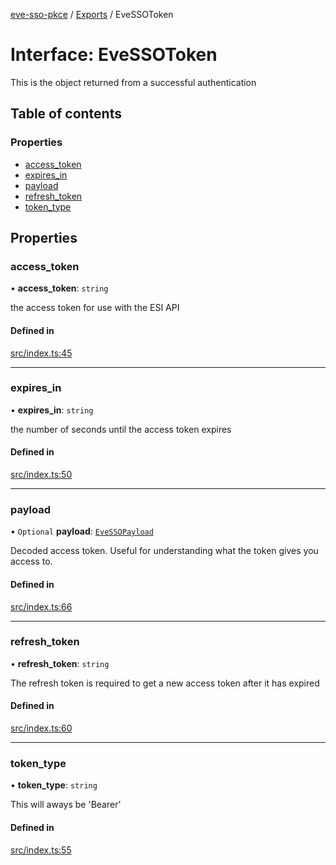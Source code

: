 [eve-sso-pkce](../README.md) / [Exports](../modules.md) / EveSSOToken

# Interface: EveSSOToken

This is the object returned from a successful authentication

## Table of contents

### Properties

- [access\_token](EveSSOToken.md#access_token)
- [expires\_in](EveSSOToken.md#expires_in)
- [payload](EveSSOToken.md#payload)
- [refresh\_token](EveSSOToken.md#refresh_token)
- [token\_type](EveSSOToken.md#token_type)

## Properties

### access\_token

• **access\_token**: `string`

the access token for use with the ESI API

#### Defined in

[src/index.ts:45](https://github.com/ballsten/eve-sso-pkce/blob/9067d91/src/index.ts#L45)

___

### expires\_in

• **expires\_in**: `string`

the number of seconds until the access token expires

#### Defined in

[src/index.ts:50](https://github.com/ballsten/eve-sso-pkce/blob/9067d91/src/index.ts#L50)

___

### payload

• `Optional` **payload**: [`EveSSOPayload`](EveSSOPayload.md)

Decoded access token. Useful for understanding what the token gives you access
to.

#### Defined in

[src/index.ts:66](https://github.com/ballsten/eve-sso-pkce/blob/9067d91/src/index.ts#L66)

___

### refresh\_token

• **refresh\_token**: `string`

The refresh token is required to get a new access token after it has expired

#### Defined in

[src/index.ts:60](https://github.com/ballsten/eve-sso-pkce/blob/9067d91/src/index.ts#L60)

___

### token\_type

• **token\_type**: `string`

This will aways be 'Bearer'

#### Defined in

[src/index.ts:55](https://github.com/ballsten/eve-sso-pkce/blob/9067d91/src/index.ts#L55)
